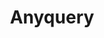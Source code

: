 ---
codehost: https://github.com/julien040/anyquery
logohandle: anyquerydev
sort: anyquery
title: Anyquery
website: https://anyquery.dev/
---